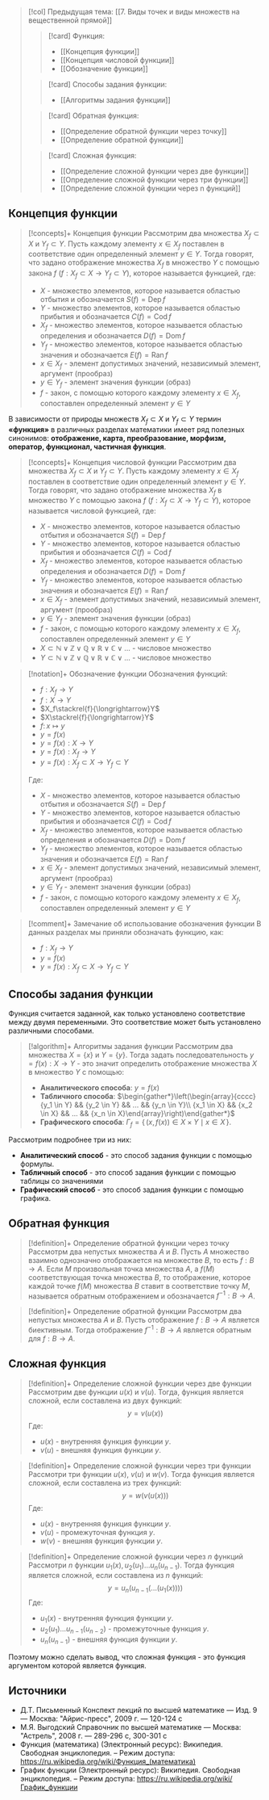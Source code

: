 > [!col] Предыдущая тема: [[7. Виды точек и виды множеств на вещественной прямой]]
>> [!card] Функция:
>> * [[Концепция функции]]
>> * [[Концепция числовой функции]]
>> * [[Обозначение функции]]
>
>> [!card] Способы задания функции:
>> * [[Алгоритмы задания функции]]
>
>> [!card] Обратная функция:
>>* [[Определение обратной функции через точку]]
>>* [[Определение обратной функции]]
> 
>> [!card] Сложная функция:
>>* [[Определение сложной функции через две функции]]
>>* [[Определение сложной функции через три функции]]
>>* [[Определение сложной функции через n функций]]
> 
## Концепция функции
> [!concepts]+ Концепция функции
> Рассмотрим два множества $X_f \subset X$ и $Y_f \subset Y$. Пусть каждому элементу $x \in X_f$ поставлен в соответствие один определенный элемент $y \in Y$. Тогда говорят, что задано отображение множества $X_f$ в множество $Y$ с помощью закона $f$ $(f: X_f \subset X \rightarrow Y_f \subset Y)$, которое называется функцией, где:
> * $X$ - множество элементов, которое называется областью отбытия и обозначается $S(f) = \operatorname{Dep} f$
> * $Y$ - множество элементов, которое называется областью прибытия и обозначается $C(f) = \operatorname{Cod} f$
> * $X_f$ - множество элементов, которое называется областью определения и обозначается $D(f) = \operatorname{Dom} f$
> * $Y_f$ - множество элементов, которое называется областью значения и обозначается $E(f) = \operatorname{Ran} f$
> * $x \in X_f$ - элемент допустимых значений, независимый элемент, аргумент (прообраз)
> * $y \in Y_f$ - элемент значения функции (образ)
> * $f$ - закон, с помощью которого каждому элементу $x \in X_f$, сопоставлен определенный элемент $y \in Y$

В зависимости от природы множеств $X_f \subset X$ и $Y_f \subset Y$ термин **«функция»** в различных разделах математики имеет ряд полезных синонимов: **отображение, карта, преобразование, морфизм, оператор, функционал, частичная функция**.

> [!concepts]+ Концепция числовой функции
> Рассмотрим два множества $X_f \subset X$ и $Y_f \subset Y$. Пусть каждому элементу $x \in X_f$ поставлен в соответствие один определенный элемент $y \in Y$. Тогда говорят, что задано отображение множества $X_f$ в множество $Y$ с помощью закона $f$ $(f: X_f \subset X \rightarrow Y_f \subset Y)$, которое называется числовой функцией, где:
> * $X$ - множество элементов, которое называется областью отбытия и обозначается $S(f) = \operatorname{Dep} f$
> * $Y$ - множество элементов, которое называется областью прибытия и обозначается $C(f) = \operatorname{Cod} f$
> * $X_f$ - множество элементов, которое называется областью определения и обозначается $D(f) = \operatorname{Dom} f$
> * $Y_f$ - множество элементов, которое называется областью значения и обозначается $E(f) = \operatorname{Ran} f$
> * $x \in X_f$ - элемент допустимых значений, независимый элемент, аргумент (прообраз)
> * $y \in Y_f$ - элемент значения функции (образ)
> * $f$ - закон, с помощью которого каждому элементу $x \in X_f$, сопоставлен определенный элемент $y \in Y$
> * $X \subset \mathbb N \vee \mathbb Z \vee \mathbb Q \vee \mathbb R \vee \mathbb C  \vee ...$ - числовое  множество
> * $Y \subset \mathbb N \vee \mathbb Z \vee \mathbb Q \vee \mathbb R \vee \mathbb C  \vee ...$ - числовое множество

> [!notation]+ Обозначение функции
> Обозначения функций:
> * $f:X_f\to Y$
> * $f:X \to Y$
> * $X_f\stackrel{f}{\longrightarrow}Y$
> * $X\stackrel{f}{\longrightarrow}Y$
> * $f\colon x\mapsto y$
> * $y=f(x)$
> * $y=f(x): X \rightarrow Y$
> * $y=f(x): X_f \rightarrow Y$
> * $y=f(x):X_f \subset X \rightarrow Y_f \subset Y$
> 
> Где:
> * $X$ - множество элементов, которое называется областью отбытия и обозначается $S(f) = \operatorname{Dep} f$
> * $Y$ - множество элементов, которое называется областью прибытия и обозначается $C(f) = \operatorname{Cod} f$
> * $X_f$ - множество элементов, которое называется областью определения и обозначается $D(f) = \operatorname{Dom} f$
> * $Y_f$ - множество элементов, которое называется областью значения и обозначается $E(f) = \operatorname{Ran} f$
> * $x \in X_f$ - элемент допустимых значений, независимый элемент, аргумент (прообраз)
> * $y \in Y_f$ - элемент значения функции (образ)
> * $f$ - закон, с помощью которого каждому элементу $x \in X_f$, сопоставлен определенный элемент $y \in Y$

> [!comment]+ Замечание об использование обозначения функции
> В данных разделах мы приняли обозначать функцию, как:  
> * $f:X_f\to Y$
> * $y=f(x)$
> * $y=f(x):X_f \subset X \rightarrow Y_f \subset Y$

## Способы задания функции
Функция считается заданной, как только установлено соответствие между двумя переменными. Это соответствие может быть установлено различными способами. 

> [!algorithm]+ Алгоритмы задания функции
> Рассмотрим два множества $X=\{x\}$ и $Y=\{y\}$. Тогда задать последовательность $y=f(x):X \rightarrow Y$ - это значит определить отображение множества $X$ в множество $Y$ c помощью:   
> * **Аналитического способа**: $y = f(x)$ 
> * **Табличного способа**: $\begin{gather*}\left(\begin{array}{cccc}{y_1 \in Y}  && {y_2 \in Y} && ... && {y_n \in Y}\\ {x_1 \in X} && {x_2 \in X} && ... && {x_n \in X}\end{array}\right)\end{gather*}$
> * **Графического способа**: $\Gamma_f=\{\,(x,f(x))\in X\times Y\mid x\in X\,\}$. 

Рассмотрим подробнее три из них: 
* **Аналитический способ** - это способ задания функции с помощью формулы.
* **Табличный способ** - это способ задания функции с помощью таблицы со значениями
* **Графический способ** - это способ задания функции с помощью графика. 

## Обратная функция
> [!definition]+ Определение обратной функции через точку
> Рассмотрм два непустых множества $A$ и $B$. Пусть $A$ множество взаимно однозначно отображается на множестве $B$, то есть $f: B \rightarrow A$. Если $M$ произвольная точка множества $A$, а $f(M)$ соответствующая точка множества $B$, то отображение, которое каждой точке $f(M)$ множества $B$ ставит в соответствие точку $M$, называется обратным отображением и обозначается $f^{-1}: B \rightarrow A$.

> [!definition]+ Определение обратной функции
> Рассмотрм два непустых множества $A$ и $B$. Пусть отображение $f: B \rightarrow A$ является биективным. Тогда отображение $f^{-1}: B \rightarrow A$ является обратным для $f: B \rightarrow A$.

## Сложная функция
> [!definition]+ Определение сложной функции через две функции
> Рассмотрим две функции $u(x)$ и $v(u)$. Тогда, функция является сложной, если составлена из двух функций: 
> $$y = v\big(u(x)\big)$$
> Где:
> * $u(x)$ - внутренняя функция функции $y$.
> * $v(u)$ - внешняя функция функции $y$.

> [!definition]+ Определение сложной функции через три функции
> Рассмотри три функции $u(x)$, $v(u)$ и $w(v)$. Тогда функция является сложной, если составлена из трех функций: $$y = w\Big(v\big(u(x)\big)\Big)$$
> Где:
> * $u(x)$ - внутренняя функция функции $y$.
> * $v(u)$ - промежуточная функция $y$.
> * $w(v)$ - внешняя функция функции $y$.

> [!definition]+ Определение сложной функции через $n$ функций
> Рассмотри $n$ функции $u_1(x), u_2(u_1) ... u_n(u_{n-1})$. Тогда функция является сложной, если составлена из $n$ функций: $$y = u_n\Big(u_{n-1}\big(...\big(u_1(x)\big)\big)\Big)$$
> Где:
> * $u_1(x)$ - внутренняя функция функции $y$.
> * $u_2(u_1)...u_{n-1}(u_{n-2})$ - промежуточные функция $y$.
> * $u_n(u_{n-1})$ - внешняя функция функции $y$.

Поэтому можно сделать вывод, что сложная функция - это функция аргументом которой является функция. 

## Источники
* Д.Т. Письменный Конспект лекций по высшей математике _—_ Изд. 9 — Москва: "Айрис-пресс", 2009 г. — 120-124 с
* М.Я. Выгодский Справочник по высшей математике — Москва: "Астрель", 2008 г. — 289-296 с, 300-301 с
* Функция (математика) (Электронный ресурс): Википедия. Свободная энциклопедия. – Режим доступа: https://ru.wikipedia.org/wiki/Функция_(математика)
* График функции (Электронный ресурс): Википедия. Свободная энциклопедия. – Режим доступа: https://ru.wikipedia.org/wiki/График_функции
